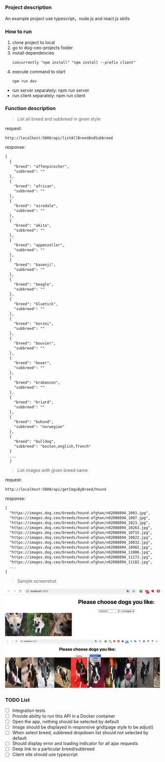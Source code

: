 ### Project description
An example project use typescript，node.js and react.js skills

### How to run
1. clone project to local
2. go to dog-ceo-projects folder
3. install dependencies
    ```
    concurrently "npm install" "npm install --prefix client"
    ```
4. execute command to start
    ```
    npm run dev
    ```
* run server separately: npm run server
* run client separately: npm run client

### Function description
> List all breed and subbreed in given style

request:
```
http://localhost:5000/api/listAllBreedAndSubbreed
```
response:
```
[
  {
    "breed": "affenpinscher",
    "subbreed": ""
  },
  {
    "breed": "african",
    "subbreed": ""
  },
  {
    "breed": "airedale",
    "subbreed": ""
  },
  {
    "breed": "akita",
    "subbreed": ""
  },
  {
    "breed": "appenzeller",
    "subbreed": ""
  },
  {
    "breed": "basenji",
    "subbreed": ""
  },
  {
    "breed": "beagle",
    "subbreed": ""
  },
  {
    "breed": "bluetick",
    "subbreed": ""
  },
  {
    "breed": "borzoi",
    "subbreed": ""
  },
  {
    "breed": "bouvier",
    "subbreed": ""
  },
  {
    "breed": "boxer",
    "subbreed": ""
  },
  {
    "breed": "brabancon",
    "subbreed": ""
  },
  {
    "breed": "briard",
    "subbreed": ""
  },
  {
    "breed": "buhund",
    "subbreed": "norwegian"
  },
  {
    "breed": "bulldog",
    "subbreed": "boston,english,french"
  }
  ...
  ]
```

> List images with given breed name

request:
```
http://localhost:5000/api/getImgsByBreed/hound
```
response:
```
[
  "https://images.dog.ceo/breeds/hound-afghan/n02088094_1003.jpg",
  "https://images.dog.ceo/breeds/hound-afghan/n02088094_1007.jpg",
  "https://images.dog.ceo/breeds/hound-afghan/n02088094_1023.jpg",
  "https://images.dog.ceo/breeds/hound-afghan/n02088094_10263.jpg",
  "https://images.dog.ceo/breeds/hound-afghan/n02088094_10715.jpg",
  "https://images.dog.ceo/breeds/hound-afghan/n02088094_10822.jpg",
  "https://images.dog.ceo/breeds/hound-afghan/n02088094_10832.jpg",
  "https://images.dog.ceo/breeds/hound-afghan/n02088094_10982.jpg",
  "https://images.dog.ceo/breeds/hound-afghan/n02088094_11006.jpg",
  "https://images.dog.ceo/breeds/hound-afghan/n02088094_11172.jpg",
  "https://images.dog.ceo/breeds/hound-afghan/n02088094_11182.jpg",
  ...
]
```

> Sample screenshot

![](imgs/1.jpg)
![](imgs/2.jpg)

    
### TODO List
- [ ] Integration tests
- [ ] Provide ability to run this API in a Docker container
- [ ] Open the app, nothing should be selected by default
- [ ] Image should be displayed in responsive grid(page style to be adjust)
- [ ] When select breed, subbreed dropdown list should not selected by default
- [ ] Should display error and loading indicator for all ajax requests
- [ ] Deep link to a particular breed/subbreed
- [ ] Client site should use typescript
